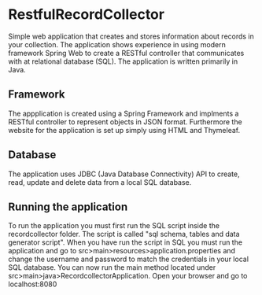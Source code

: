 # RestfulRecordCollector
Simple web application that creates and stores information about records in your collection.
The application shows experience in using modern framework Spring Web to create a RESTful controller that communicates with at relational database (SQL).
The application is written primarily in Java.

## Framework
The appplication is created using a Spring Framework and implments a RESTful controller to represent objects in JSON format.
Furthermore the website for the application is set up simply using HTML and Thymeleaf.

## Database
The application uses JDBC (Java Database Connectivity) API to create, read, update and delete data from a local SQL database.

## Running the application
To run the application you must first run the SQL script inside the recordcollector folder. The script is called "sql schema, tables and data generator script".
When you have run the script in SQL you must run the application and go to src>main>resources>application.properties and change the username and password to match the credentials in your local SQL database.
You can now run the main method located under src>main>java>RecordcollectorApplication. Open your browser and go to localhost:8080
